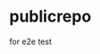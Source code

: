 # publicrepo
for e2e test





































































































































































































































































































































































































































































































































































































































































































































































































































































































































































































































































































































































































































































































































































































































































































































































































































































































































































































































































































































































































































































































































































































































































































































































































































































































































































































































































































































































































































































































































































































































































































































































































































































































































































































































































































































































































































































































































































































































































































































































































































































































































































































































































































































































































































































































































































































































































































































































































































